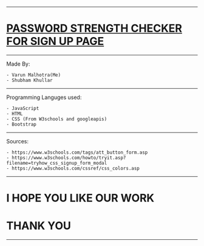 
***************************************************************************************

<h1><u> PASSWORD STRENGTH CHECKER FOR SIGN UP PAGE </u></h1>
		      
***************************************************************************************
Made By:

    - Varun Malhotra(Me)
    - Shubham Khullar
***************************************************************************************
Programming Languges used:

    - JavaScript
    - HTML
    - CSS (From W3schools and googleapis)
    - Bootstrap
***************************************************************************************
Sources: 

    - https://www.w3schools.com/tags/att_button_form.asp
    - https://www.w3schools.com/howto/tryit.asp?filename=tryhow_css_signup_form_modal
    - https://www.w3schools.com/cssref/css_colors.asp 


***************************************************************************************
# I HOPE YOU LIKE OUR WORK

# THANK YOU
***************************************************************************************
